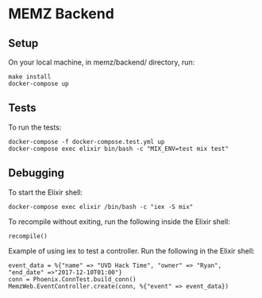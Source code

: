 # MEMZ Backend

## Setup

On your local machine, in memz/backend/ directory, run:

```
make install
docker-compose up
```

## Tests

To run the tests:

```
docker-compose -f docker-compose.test.yml up
docker-compose exec elixir bin/bash -c "MIX_ENV=test mix test"
```

## Debugging

To start the Elixir shell:

```
docker-compose exec elixir /bin/bash -c "iex -S mix"
```
    
To recompile without exiting, run the following inside the Elixir shell:
    
```
recompile()
```

Example of using iex to test a controller. Run the following in the Elixir shell:

```
event_data = %{"name" => "UVD Hack Time", "owner" => "Ryan", "end_date" =>"2017-12-10T01:00"}
conn = Phoenix.ConnTest.build_conn()
MemzWeb.EventController.create(conn, %{"event" => event_data})
```
